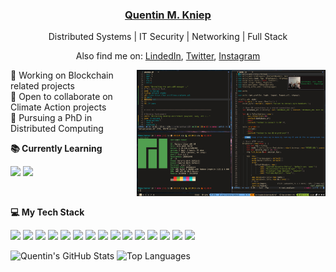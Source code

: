 <h3 align="center"><a href="https://quentinkniep.com">Quentin M. Kniep</a></h3>
<p align="center">
	Distributed Systems | IT Security | Networking | Full Stack
</p>
<p align="center">
	Also find me on:
	<a href="https://www.linkedin.com/in/qkniep">LindedIn</a>,
	<a href="https://twitter.com/qkniep">Twitter</a>,
	<a href="https://www.instagram.com/qkniep">Instagram</a>
</p>

<img align="right" alt="screenshot of my setup" width="60%" src="https://github.com/qkniep/dotfiles/blob/main/screenshot.png" />

<p align="center"></p>

🔭 Working on Blockchain related projects
<br />
🌱 Open to collaborate on Climate Action projects
<br />
🏫 Pursuing a PhD in Distributed Computing

**📚 Currently Learning**

<p>
	<img src="https://img.shields.io/badge/-Fresh-FFD80B?style=for-the-badge&logo=Deno&logoColor=black">
	<img src="https://img.shields.io/badge/-Concourse-3398dc?style=for-the-badge&logo=Concourse&logoColor=white">
</p>
<br />

**💻 My Tech Stack**

<p>
	<img src="https://img.shields.io/badge/-Rust-000000?style=for-the-badge&logo=Rust&logoColor=white">
	<img src="https://img.shields.io/badge/-Python-3776ab?style=for-the-badge&logo=Python&logoColor=white">
	<img src="https://img.shields.io/badge/-Go-00add8?style=for-the-badge&logo=Go&logoColor=white">
	<img src="https://img.shields.io/badge/-C%2B%2B-00599c?style=for-the-badge&logo=C%2B%2B&logoColor=white">
	<img src="https://img.shields.io/badge/-PSQL-336791?style=for-the-badge&logo=postgresql&logoColor=white">
	<img src="https://img.shields.io/badge/-HTML-e34f26?style=for-the-badge&logo=HTML5&logoColor=white">
	<img src="https://img.shields.io/badge/-CSS-1572b6?style=for-the-badge&logo=CSS3&logoColor=white">
	<img src="https://img.shields.io/badge/-TS-3178C6?style=for-the-badge&logo=TypeScript&logoColor=white">
	<img src="https://img.shields.io/badge/-Git-f05032?style=for-the-badge&logo=Git&logoColor=white">
	<img src="https://img.shields.io/badge/-Docker-2496ed?style=for-the-badge&logo=Docker&logoColor=white">
	<img src="https://img.shields.io/badge/-NGINX-269539?style=for-the-badge&logo=NGINX&logoColor=white">
	<img src="https://img.shields.io/badge/-LaTeX-008080?style=for-the-badge&logo=LaTeX&logoColor=white">
	<img src="https://img.shields.io/badge/-Fish-000000?style=for-the-badge&logo=GNOME-Terminal&logoColor=white">
	<img src="https://img.shields.io/badge/-Neovim-57A143?style=for-the-badge&logo=Neovim&logoColor=white">
	<img src="https://img.shields.io/badge/-Manjaro-35BF5C?style=for-the-badge&logo=Manjaro&logoColor=white">
</p>

![Quentin's GitHub Stats](https://github-readme-stats.vercel.app/api?username=qkniep&count_private=true&include_all_commits=true&show_icons=true&hide_border=true&theme=vue)
![Top Languages](https://github-readme-stats.vercel.app/api/top-langs/?username=qkniep&layout=compact&langs_count=6&hide_border=true&theme=vue)
